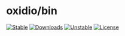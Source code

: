 # oxidio/bin

[![Stable](https://poser.pugx.org/oxidio/bin/version)](https://packagist.org/packages/oxidio/bin)
[![Downloads](https://poser.pugx.org/oxidio/bin/downloads)](https://packagist.org/packages/oxidio/bin)
[![Unstable](https://poser.pugx.org/oxidio/bin/v/unstable)](https://packagist.org/packages/oxidio/bin)
[![License](https://poser.pugx.org/oxidio/bin/license)](https://packagist.org/packages/oxidio/bin)

